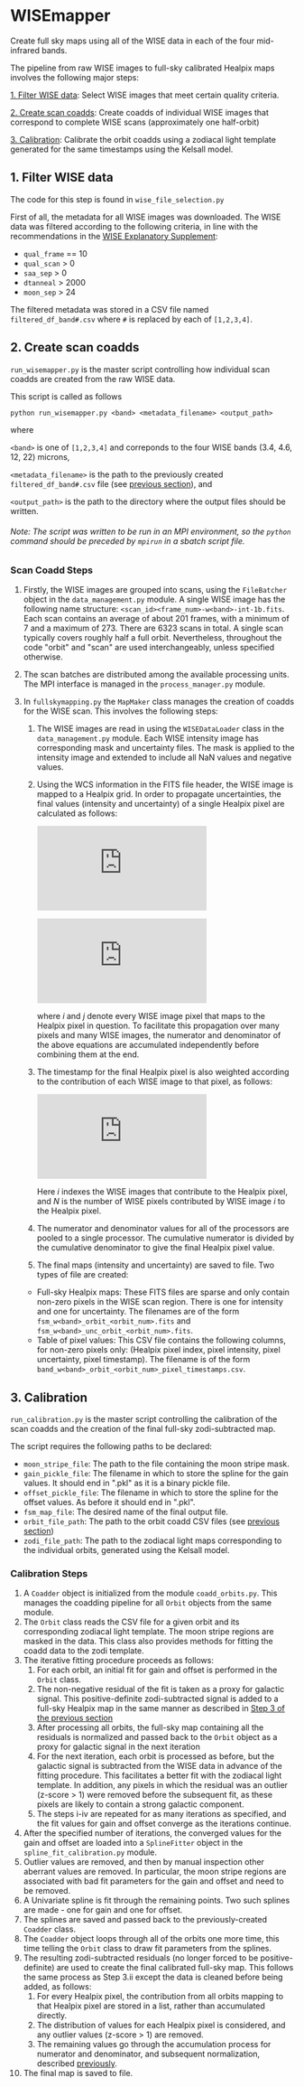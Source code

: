# WISEmapper

Create full sky maps using all of the WISE data in each of the four mid-infrared bands.

The pipeline from raw WISE images to full-sky calibrated Healpix maps involves the following major steps:

[1. Filter WISE data](#1-filter-wise-data):
Select WISE images that meet certain quality criteria.

[2. Create scan coadds](#2-create-scan-coadds):
Create coadds of individual WISE images that correspond to complete WISE scans (approximately one half-orbit)

[3. Calibration](#3-calibration):
Calibrate the orbit coadds using a zodiacal light template generated for the same timestamps using the Kelsall model.


## 1. Filter WISE data

The code for this step is found in `wise_file_selection.py`

First of all, the metadata for all WISE images was downloaded. The WISE data was filtered according to the following criteria, in line with the recommendations in the [WISE Explanatory Supplement](http://wise2.ipac.caltech.edu/docs/release/allsky/expsup/sec1_4d.html#singlexp_img):

- `qual_frame` == 10
- `qual_scan` > 0
- `saa_sep` > 0
- `dtanneal` > 2000
- `moon_sep` > 24

The filtered metadata was stored in a CSV file named `filtered_df_band#.csv` where `#` is replaced by each of `[1,2,3,4]`.

## 2. Create scan coadds

`run_wisemapper.py` is the master script controlling how individual scan coadds are created from the raw WISE data.

This script is called as follows

`python run_wisemapper.py <band> <metadata_filename> <output_path>`

where 

`<band>` is one of `[1,2,3,4]` and correponds to the four WISE bands (3.4, 4.6, 12, 22) microns,

`<metadata_filename>` is the path to the previously created `filtered_df_band#.csv` file (see [previous section](#1-filter-wise-data)), and 

`<output_path>` is the path to the directory where the output files should be written.

###### Note: The script was written to be run in an MPI environment, so the `python` command should be preceded by `mpirun` in a sbatch script file.

### Scan Coadd Steps

1. Firstly, the WISE images are grouped into scans, using the `FileBatcher` object in the `data_management.py` module. A single WISE image has the following name structure:
`<scan_id><frame_num>-w<band>-int-1b.fits`. Each scan contains an average of about 201 frames, with a minimum of 7 and a maximum of 273. There are 6323 scans in total. A single scan typically covers roughly half a full orbit. Nevertheless, throughout the code "orbit" and "scan" are used interchangeably, unless specified otherwise.

2. The scan batches are distributed among the available processing units. The MPI interface is managed in the `process_manager.py` module.

3. In `fullskymapping.py` the `MapMaker` class manages the creation of coadds for the WISE scan. This involves the following steps:
    1. The WISE images are read in using the `WISEDataLoader` class in the `data_management.py` module. Each WISE intensity image has corresponding mask and uncertainty files. The mask is applied to the intensity image and extended to include all NaN values and negative values.
    2. Using the WCS information in the FITS file header, the WISE image is mapped to a Healpix grid. In order to propagate uncertainties, the final values (intensity and uncertainty) of a single Healpix pixel are calculated as follows:
        
        ![equation](https://latex.codecogs.com/svg.latex?%5Cbegin%7Bequation%7D%20%5Cbar%7Bx%7D%20%3D%20%5Cfrac%7B%5Csum_i%5Cleft%28%5Cfrac%7Bx_i%7D%7B%5Csigma_i%5E2%7D%5Cright%29%7D%7B%5Csum_j%5Cleft%28%5Cfrac%7B1%7D%7B%5Csigma_j%5E2%7D%5Cright%29%7D%20%5Cend%7Bequation%7D)

        ![euqation](https://latex.codecogs.com/svg.latex?%5Cbegin%7Bequation%7D%20%5Cbar%7B%5Csigma%7D%20%3D%20%5Cfrac%7B1%7D%7B%5Csum_j%5Cleft%28%5Cfrac%7B1%7D%7B%5Csigma_j%5E2%7D%5Cright%29%7D%20%5Cend%7Bequation%7D)

        where *i* and *j* denote every WISE image pixel that maps to the Healpix pixel in question. To facilitate this propagation over many pixels and many WISE images, the numerator and denominator of the above equations are accumulated independently before combining them at the end.
    
    3. The timestamp for the final Healpix pixel is also weighted according to the contribution of each WISE image to that pixel, as follows:
    
        ![equation](https://latex.codecogs.com/svg.latex?%5Cbegin%7Bequation%7D%20%5Cbar%7B%5Ctau%7D%20%3D%20%5Cfrac%7B%5Csum_i%5Cleft%28%5Cfrac%7BN_i%20t_i%7D%7B%5Cbar%7B%5Csigma%7D_i%5E2%7D%5Cright%29%7D%7B%5Csum_j%5Cleft%28%5Cfrac%7BN_j%7D%7B%5Cbar%7B%5Csigma%7D_j%5E2%7D%5Cright%29%7D%20%5Cend%7Bequation%7D)
    
        Here *i* indexes the WISE images that contribute to the Healpix pixel, and *N* is the number of WISE pixels contributed by WISE image *i* to the Healpix pixel.
        
    4. The numerator and denominator values for all of the processors are pooled to a single processor. The cumulative numerator is divided by the cumulative denominator to give the final Healpix pixel value.

    5. The final maps (intensity and uncertainty) are saved to file. Two types of file are created:
    - Full-sky Healpix maps: These FITS files are sparse and only contain non-zero pixels in the WISE scan region. There is one for intensity and one for uncertainty. The filenames are of the form `fsm_w<band>_orbit_<orbit_num>.fits` and `fsm_w<band>_unc_orbit_<orbit_num>.fits`.
    - Table of pixel values: This CSV file contains the following columns, for non-zero pixels only: 
    (Healpix pixel index, pixel intensity, pixel uncertainty, pixel timestamp). The filename is of the form `band_w<band>_orbit_<orbit_num>_pixel_timestamps.csv`.


## 3. Calibration

`run_calibration.py` is the master script controlling the calibration of the scan coadds and the creation of the final full-sky zodi-subtracted map.

The script requires the following paths to be declared:

- `moon_stripe_file`: The path to the file containing the moon stripe mask.
- `gain_pickle_file`: The filename in which to store the spline for the gain values. It should end in ".pkl" as it is a binary pickle file.
- `offset_pickle_file`: The filename in which to store the spline for the offset values. As before it should end in ".pkl".
- `fsm_map_file`: The desired name of the final output file.
- `orbit_file_path`: The path to the orbit coadd CSV files (see [previous section](#2-create-scan-coadds))
- `zodi_file_path`: The path to the zodiacal light maps corresponding to the individual orbits, generated using the Kelsall model.

### Calibration Steps

1. A `Coadder` object is initialized from the module `coadd_orbits.py`. This manages the coadding pipeline for all `Orbit` objects from the same module.
2. The `Orbit` class reads the CSV file for a given orbit and its corresponding zodiacal light template. The moon stripe regions are masked in the data. This class also provides methods for fitting the coadd data to the zodi template.
3. The iterative fitting procedure proceeds as follows:
    1. For each orbit, an initial fit for gain and offset is performed in the `Orbit` class.
    2. The non-negative residual of the fit is taken as a proxy for galactic signal. This positive-definite zodi-subtracted signal is added to a full-sky Healpix map in the same manner as described in [Step 3 of the previous section](#scan-coadd-steps)
    3. After processing all orbits, the full-sky map containing all the residuals is normalized and passed back to the `Orbit` object as a proxy for galactic signal in the next iteration
    4. For the next iteration, each orbit is processed as before, but the galactic signal is subtracted from the WISE data in advance of the fitting procedure. This facilitates a better fit with the zodiacal light template. In addition, any pixels in which the residual was an outlier (z-score > 1) were removed before the subsequent fit, as these pixels are likely to contain a strong galactic component.
    5. The steps i-iv are repeated for as many iterations as specified, and the fit values for gain and offset converge as the iterations continue.
4. After the specified number of iterations, the converged values for the gain and offset are loaded into a `SplineFitter` object in the `spline_fit_calibration.py` module.
5. Outlier values are removed, and then by manual inspection other aberrant values are removed. In particular, the moon stripe regions are associated with bad fit parameters for the gain and offset and need to be removed.
6. A Univariate spline is fit through the remaining points. Two such splines are made - one for gain and one for offset.
7. The splines are saved and passed back to the previously-created `Coadder` class.
8. The `Coadder` object loops through all of the orbits one more time, this time telling the `Orbit` class to draw fit parameters from the splines.
9. The resulting zodi-subtracted residuals (no longer forced to be positive-definite) are used to create the final calibrated full-sky map. This follows the same process as Step 3.ii except the data is cleaned before being added, as follows:
    1. For every Healpix pixel, the contribution from all orbits mapping to that Healpix pixel are stored in a list, rather than accumulated directly.
    2. The distribution of values for each Healpix pixel is considered, and any outlier values (z-score > 1) are removed.
    3. The remaining values go through the accumulation process for numerator and denominator, and subsequent normalization, described [previously](#scan-coadd-steps).
10. The final map is saved to file.
    

    